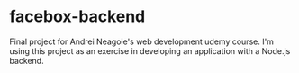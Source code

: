 # facebox-backend
Final project for Andrei Neagoie's web development udemy course. I'm using this project as an exercise in developing an application with a Node.js backend.